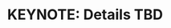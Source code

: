 ---
categories:
- bkk19
description: '> Coming soon...'
future_image:
  featured: 'true'
  path: /assets/images/featured-images/bkk19/BKK19-K501.png
session_attendee_num: '11'
session_id: BKK19-K501
session_room: 'Keynote Room (World Ballroom BC) '
session_slot:
  end_time: '2019-04-05 11:00:00'
  start_time: '2019-04-05 10:30:00'
session_speakers: []
session_track: Keynote
tag: session
tags:
- Keynote
title: 'KEYNOTE: Details TBD'
---